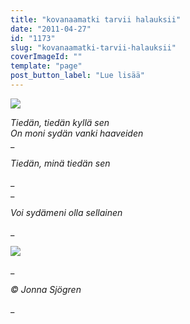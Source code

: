 ```yaml
---
title: "kovanaamatki tarvii halauksii"
date: "2011-04-27"
id: "1173"
slug: "kovanaamatki-tarvii-halauksii"
coverImageId: ""
template: "page"
post_button_label: "Lue lisää"
---
```


[![](/images/pic+269.png)](http://2.bp.blogspot.com/-sQc09OMaPak/TbgOkj-mx0I/AAAAAAAAAFg/JLCVjGeRqCA/s1600/pic+269.png)

  

_Tiedän, tiedän kyllä sen_  
_On moni sydän vanki haaveiden_  
_

_Tiedän, minä tiedän sen_

_  
_

_Voi sydämeni olla sellainen_

_

[![](/images/pic+264.png)](http://2.bp.blogspot.com/-tsePkZ1GXxk/TbgOma3eStI/AAAAAAAAAFk/T8nDWo5UXBA/s1600/pic+264.png)

_

_© Jonna Sjögren_

_
